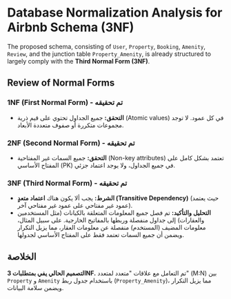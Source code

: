 # Database Normalization Analysis for Airbnb Schema (3NF)

The proposed schema, consisting of `User`, `Property`, `Booking`, `Amenity`, `Review`, and the junction table `Property_Amenity`, is already structured to largely comply with the **Third Normal Form (3NF)**.

## Review of Normal Forms

### 1NF (First Normal Form) - تم تحقيقه
* **التحقق:** جميع الجداول تحتوي على قيم ذرية (Atomic values) في كل عمود. لا توجد مجموعات متكررة أو صفوف متعددة الأبعاد.

### 2NF (Second Normal Form) - تم تحقيقه
* **التحقق:** جميع السمات غير المفتاحية (Non-key attributes) تعتمد بشكل كامل على المفتاح الأساسي (PK) في جميع الجداول، ولا يوجد اعتماد جزئي.

### 3NF (Third Normal Form) - تم تحقيقه
* **الشرط:** يجب ألا يكون هناك **اعتماد متعدٍ (Transitive Dependency)** (حيث يعتمد عمود غير مفتاحي على عمود غير مفتاحي آخر).
* **التحليل والتأكيد:** تم فصل جميع المعلومات المتعلقة بالكيانات (مثل المستخدمين والعقارات) إلى جداول منفصلة وربطها بالمفاتيح الخارجية. على سبيل المثال، معلومات المضيف (المستخدم) منفصلة عن معلومات العقار، مما يزيل التكرار ويضمن أن جميع السمات تعتمد فقط على المفتاح الأساسي لجدولها.

## الخلاصة

**التصميم الحالي يفي بمتطلبات 3NF.** تم التعامل مع علاقات "متعدد لمتعدد" (M:N) بين `Property` و `Amenity` باستخدام جدول ربط (`Property_Amenity`)، مما يزيل التكرار ويضمن سلامة البيانات.
